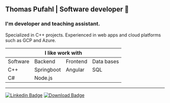 ## Thomas Pufahl | Software developer 🚀 

### I'm developer and teaching assistant.

Specialized in C++ projects.
Experienced in web apps and cloud platforms such as GCP and Azure.

<table >
    <thead>
        <tr>
            <th colspan="4">I like work with</th>
        </tr>
    </thead>
    <tbody>
        <tr>
            <td>Software</td>
            <td>Backend</td>
            <td>Frontend</td>
            <td>Data bases</td>
        </tr>
        <tr>
            <td>C++</td>
            <td>Springboot</td>
            <td>Angular</td>
            <td>SQL</td>
        </tr>
		<tr>
            <td>C#</td>
            <td>Node.js</td>
            <td></td>
            <td></td>
        </tr>
    </tbody>
</table>

---
[![Linkedin Badge](https://img.shields.io/badge/-thomaspufahl-0e76a8?style=flat&labelColor=0e76a8&logo=linkedin&logoColor=white)](https://www.linkedin.com/in/thomaspufahl/) [![Download Badge](https://img.shields.io/badge/-resume-d20001?style=flat&labelColor=d20001&logo=DocuSign&logoColor=white)](https://resume-download.azurewebsites.net/resume)